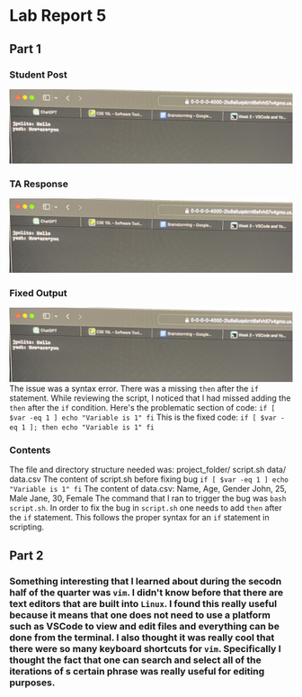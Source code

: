 # Lab Report 5
## Part 1
### Student Post
 ![Image](IMG_8133.jpg)
### TA Response
 ![Image](IMG_8133.jpg)
### Fixed Output
 ![Image](IMG_8133.jpg)
The issue was a syntax error. There was a missing `then` after the `if` statement. While reviewing the script, I noticed that I had missed adding the `then` after the `if` condition. Here's the problematic section of code:
   `if [ $var -eq 1 ]
   echo "Variable is 1"
   fi`
  This is the fixed code:
  `if [ $var -eq 1 ]; then
  echo "Variable is 1"
  fi`
### Contents
The file and directory structure needed was:
  project_folder/
     script.sh
     data/
      data.csv
The content of script.sh before fixing bug 
  `if [ $var -eq 1 ]
   echo "Variable is 1"
   fi`
The content of data.csv:
  Name, Age, Gender
  John, 25, Male
  Jane, 30, Female
The command that I ran to trigger the bug was `bash script.sh`.
In order to fix the bug in `script.sh` one needs to add `then` after the `if` statement. This follows the proper syntax for an `if` statement in scripting. 
## Part 2
### Something interesting that I learned about during the secodn half of the quarter was `vim`. I didn't know before that there are text editors that are built into `Linux`. I found this really useful because it means that one does not need to use a platform such as VSCode to view and edit files and everything can be done from the terminal. I also thought it was really cool that there were so many keyboard shortcuts for `vim`. Specifically I thought the fact that one can search and select all of the iterations of s certain phrase was really useful for editing purposes. 
